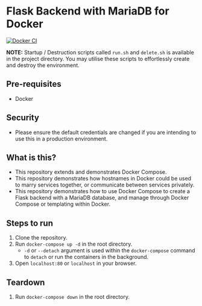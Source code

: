 # Flask Backend with MariaDB for Docker

[![Docker CI](https://github.com/InspectorGadget/flask-backend-docker/actions/workflows/action.yml/badge.svg?branch=master)](https://github.com/InspectorGadget/flask-backend-docker/actions/workflows/action.yml)

<b>NOTE:</b> Startup / Destruction scripts called `run.sh` and `delete.sh` is available in the project directory. You may utilise these scripts to effortlessly create and destroy the environment. 

## Pre-requisites
- Docker

## Security
- Please ensure the default credentials are changed if you are intending to use this in a production environment.

## What is this?
- This repository extends and demonstrates Docker Compose.
- This repository demonstrates how hostnames in Docker could be used to marry services together, or communicate between services privately. 
- This repository demonstrates how to use Docker Compose to create a Flask backend with a MariaDB database, and manage through Docker Compose or templating within Docker.

## Steps to run
1. Clone the repository.
2. Run `docker-compose up -d` in the root directory.
    - `-d` or `--detach` argument is used within the `docker-compose` command to `detach` or run the containers in the background.  
3. Open `localhost:80` or `localhost` in your browser.

## Teardown
1. Run `docker-compose down` in the root directory.
